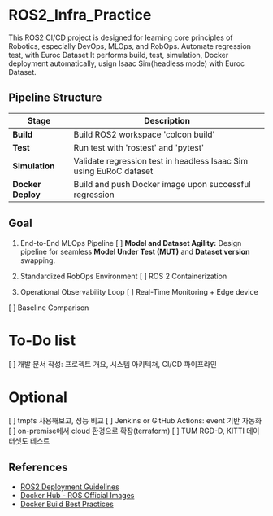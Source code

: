 # ROS2_Infra_Practice
This ROS2 CI/CD project is designed for learning core principles of Robotics, especially DevOps, MLOps, and RobOps. Automate regression test, with Euroc Dataset
It performs build, test, simulation, Docker deployment automatically, usign Isaac Sim(headless mode) with Euroc Dataset.

## Pipeline Structure

| Stage | Description |
|--------|-------------|
| **Build** | Build ROS2 workspace 'colcon build' |
| **Test** | Run test with 'rostest' and 'pytest' |
| **Simulation** | Validate regression test in headless Isaac Sim using EuRoC dataset|
| **Docker Deploy** | Build and push Docker image upon successful regression |


## Goal
1. End-to-End MLOps Pipeline
[ ] **Model and Dataset Agility:** Design pipeline for seamless **Model Under Test (MUT)** and **Dataset version** swapping.

2. Standardized RobOps Environment
[ ] ROS 2 Containerization

3. Operational Observability Loop
[ ] Real-Time Monitoring + Edge device 

[ ] Baseline Comparison


# To-Do list
[ ] 개발 문서 작성: 프로젝트 개요, 시스템 아키텍쳐, CI/CD 파이프라인

# Optional
[ ] tmpfs 사용해보고, 성능 비교
[ ] Jenkins or GitHub Actions: event 기반 자동화
[ ] on-premise에서 cloud 환경으로 확장(terraform)
[ ] TUM RGD-D, KITTI 데이터셋도 테스트

## References
- [ROS2 Deployment Guidelines](https://docs.ros.org/en/humble/Tutorials/Advanced/Security/Deployment-Guidelines.html#deployment-guidelines)
- [Docker Hub - ROS Official Images](https://hub.docker.com/_/ros)
- [Docker Build Best Practices](https://docs.docker.com/build/building/best-practices/)

